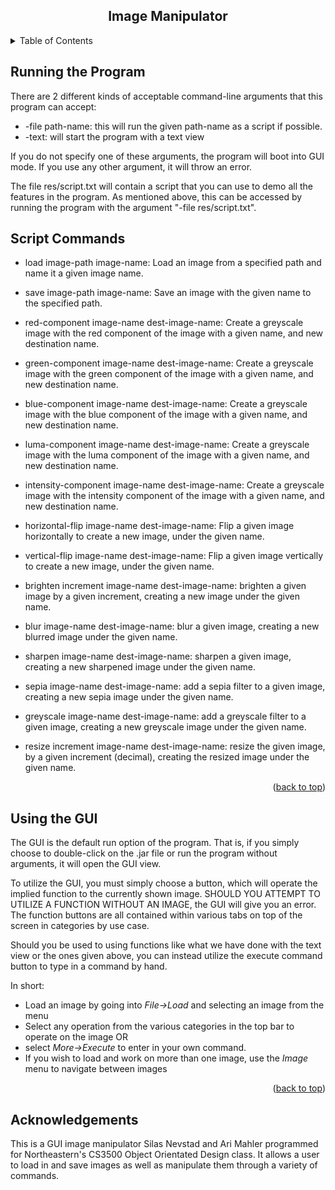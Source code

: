 <h2 align="center">Image Manipulator</h3>

<!-- TABLE OF CONTENTS -->
<div id="top"></div>
<details>
  <summary>Table of Contents</summary>
  <ol>
    <li><a href="#Running">Running the Program</a></li>
    <li><a href="#ScriptCommand">Script Commands</a></li>
    <li><a href="#Using the GUI">Using the GUI</a></li>
  </ol>
</details>

## Running the Program
There are 2 different kinds of acceptable command-line arguments that this program can accept:
* -file path-name: this will run the given path-name as a script if possible.
* -text: will start the program with a text view

If you do not specify one of these arguments, the program will boot into GUI mode.
If you use any other argument, it will throw an error.

The file res/script.txt will contain a script that you can use to demo all the features in the program.
As mentioned above, this can be accessed by running the program with the argument "-file res/script.txt".

<!-- Script Commands -->
<div id="ScriptCommand">

## Script Commands
* load image-path image-name: Load an image from a specified path and name it a given image name.

* save image-path image-name: Save an image with the given name to the specified path.

* red-component image-name dest-image-name: Create a greyscale image with the red component of the
  image with a given name, and new destination name.

* green-component image-name dest-image-name: Create a greyscale image with the green component of the
  image with a given name, and new destination name.

* blue-component image-name dest-image-name: Create a greyscale image with the blue component of the
  image with a given name, and new destination name.

* luma-component image-name dest-image-name: Create a greyscale image with the luma component of the
  image with a given name, and new destination name.

* intensity-component image-name dest-image-name: Create a greyscale image with the intensity component of the
  image with a given name, and new destination name.

* horizontal-flip image-name dest-image-name: Flip a given image horizontally to create a new image,
  under the given name.

* vertical-flip image-name dest-image-name: Flip a given image vertically to create a new image,
  under the given name.

* brighten increment image-name dest-image-name: brighten a given image by a given increment, creating
  a new image under the given name.

* blur image-name dest-image-name: blur a given image, creating a new blurred image under the given name.

* sharpen image-name dest-image-name: sharpen a given image, creating a new sharpened image under the given name.

* sepia image-name dest-image-name: add a sepia filter to a given image, creating a new sepia image under the given name.

* greyscale image-name dest-image-name: add a greyscale filter to a given image, creating a new greyscale image under the given name.

* resize increment image-name dest-image-name: resize the given image, by a given increment (decimal), creating the resized image under the given name.

<p align="right">(<a href="#top">back to top</a>)</p>
</div>

<!-- Using the GUI -->
<div id="Using the GUI">

## Using the GUI

The GUI is the default run option of the program. That is, if you simply choose to double-click
on the .jar file or run the program without arguments, it will open the GUI view.

To utilize the GUI, you must simply choose a button, which will operate the implied function to the
currently shown image. SHOULD YOU ATTEMPT TO UTILIZE A FUNCTION WITHOUT AN IMAGE, the GUI will give
you an error. The function buttons are all contained within various tabs on top of the
screen in categories by use case.

Should you be used to using functions like what we have done with the text view or the ones given
above, you can instead utilize the execute command button to type in a command by hand.

In short:
* Load an image by going into <i>File->Load</i> and selecting an image from the menu
* Select any operation from the various categories in the top bar to operate on the image OR
* select <i>More->Execute</i> to enter in your own command.
* If you wish to load and work on more than one image, use the <i>Image</i> menu to navigate between
images
<p align="right">(<a href="#top">back to top</a>)</p>
</div>

## Acknowledgements

This is a GUI image manipulator Silas Nevstad and Ari Mahler programmed for Northeastern's CS3500 Object
Orientated Design class. It allows a user to load in and save images as well as manipulate them through
a variety of commands.
